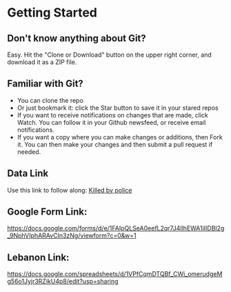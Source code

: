 # Getting Started 

## Don't know anything about Git? 
Easy. Hit the "Clone or Download" button on the upper right corner, and download it as a ZIP file. 

## Familiar with Git?
- You can clone the repo
- Or just bookmark it:  click the Star button to save it in your stared repos
- If you want to receive notifications on changes that are made, click Watch. You can follow it in your Github newsfeed, or receive email notifications.
- If you want a copy where you can make changes or additions, then Fork it. You can then make your changes and then submit a pull request if needed. 

## Data Link
Use this link to follow along: [Killed by police](https://docs.google.com/spreadsheets/d/15MA7Z_wZPmLadItZRAcioWXfxoxKA49wtjoEtfPzjzM/edit#gid=0)


## Google Form Link:
https://docs.google.com/forms/d/e/1FAIpQLSeA0eefL2qr7J4IlhEWA1iIIDBl2g_9NphVIphARAvCIn3zNg/viewform?c=0&w=1

## Lebanon Link:
https://docs.google.com/spreadsheets/d/1VPfCqmDTQBf_CWi_omerudgeMg56o1Jyjr3RZikU4p8/edit?usp=sharing
